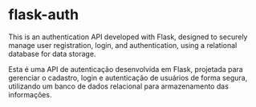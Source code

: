 # flask-auth

This is an authentication API developed with Flask, designed to securely manage user registration, login, and authentication, using a relational database for data storage.

Esta é uma API de autenticação desenvolvida em Flask, projetada para gerenciar o cadastro, login e autenticação de usuários de forma segura, utilizando um banco de dados relacional para armazenamento das informações.

